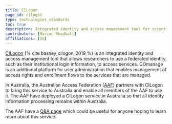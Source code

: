 ```yaml
---
title: CILogon
page_id: cilogon
type: technologies_standards
toc: true
description: Integrated identity and access management tool for scientific researchers
contributors: [Marion Shadbolt]
affiliations: [US]
---
```


[CILogon](https://www.cilogon.org/home) {% cite basney_cilogon_2019 %} is an integrated identity and access management tool that allows researchers to use a federated identity, such as their institutional login information, to access services. COmanage is an additional platform for user administration that enables management of access rights and enrollment flows to the services that are managed.

In Australia, the Australian Access Federation ([AAF](https://aaf.edu.au/)) partners with CILogon to bring this service to Australia and enable all members of the AAF to use it. The AAF have deployed a CILogon service in Australia so that all identity information processing remains within Australia.

The AAF have a [Q&A page](https://support.aaf.edu.au/support/solutions/articles/19000136535-aaf-cilogon-capability-q-a) which could be useful for anyone hoping to learn more about this service.
